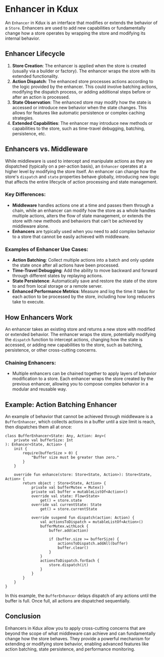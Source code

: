 # Enhancer in Kdux

An `Enhancer` in Kdux is an interface that modifies or extends the behavior of a `Store`. Enhancers are used to add new
capabilities or fundamentally change how a store operates by wrapping the store and modifying its internal behavior.

## Enhancer Lifecycle

1. **Store Creation**: The enhancer is applied when the store is created (usually via a builder or factory). The
   enhancer wraps the store with its extended functionality.
2. **Action Dispatch**: The enhanced store processes actions according to the logic provided by the enhancer. This could
   involve batching actions, modifying the dispatch process, or adding additional steps before or after an action is
   processed.
3. **State Observation**: The enhanced store may modify how the state is accessed or introduce new behavior when the
   state changes. This allows for features like automatic persistence or complex caching strategies.
4. **Extended Capabilities**: The enhancer may introduce new methods or capabilities to the store, such as time-travel
   debugging, batching, persistence, etc.

## Enhancers vs. Middleware

While middleware is used to intercept and manipulate actions as they are dispatched (typically on a per-action basis),
an `Enhancer` operates at a higher level by modifying the store itself. An enhancer can change how the
store's `dispatch` and `state` properties behave globally, introducing new logic that affects the entire lifecycle of
action processing and state management.

### Key Differences:

- **Middleware** handles actions one at a time and passes them through a chain, while an enhancer can modify how the
  store as a whole handles multiple actions, alters the flow of state management, or extends the store with new methods
  and behaviors that can't be achieved by middleware alone.
- **Enhancers** are typically used when you need to add complex behavior to a store that cannot be easily achieved with
  middleware.

### Examples of Enhancer Use Cases:

- **Action Batching**: Collect multiple actions into a batch and only update the state once after all actions have been
  processed.
- **Time-Travel Debugging**: Add the ability to move backward and forward through different states by replaying actions.
- **State Persistence**: Automatically save and restore the state of the store to and from local storage or a remote
  server.
- **Enhanced Performance Metrics**: Measure and log the time it takes for each action to be processed by the store,
  including how long reducers take to execute.

## How Enhancers Work

An enhancer takes an existing store and returns a new store with modified or extended behavior. The enhancer wraps the
store, potentially modifying the `dispatch` function to intercept actions, changing how the state is accessed, or adding
new capabilities to the store, such as batching, persistence, or other cross-cutting concerns.

### Chaining Enhancers:

- Multiple enhancers can be chained together to apply layers of behavior modification to a store. Each enhancer wraps
  the store created by the previous enhancer, allowing you to compose complex behavior in a modular and reusable way.

## Example: Action Batching Enhancer

An example of behavior that cannot be achieved through middleware is a `BufferEnhancer`, which collects actions in a buffer
until a size limit is reach, then dispatches them all at once:

```
class BufferEnhancer<State: Any, Action: Any>(
    private val bufferSize: Int
): Enhancer<State, Action> {
    init {
        require(bufferSize > 0) {
            "Buffer size must be greater than zero."
        }
    }

    override fun enhance(store: Store<State, Action>): Store<State, Action> {
        return object : Store<State, Action> {
            private val bufferMutex = Mutex()
            private val buffer = mutableListOf<Action>()
            override val state: Flow<State>
                get() = store.state
            override val currentState: State
                get() = store.currentState

            override suspend fun dispatch(action: Action) {
                val actionsToDispatch = mutableListOf<Action>()
                bufferMutex.withLock {
                    buffer.add(action)

                    if (buffer.size >= bufferSize) {
                        actionsToDispatch.addAll(buffer)
                        buffer.clear()
                    }
                }
                actionsToDispatch.forEach {
                    store.dispatch(it)
                }
            }
        }
    }
}
```

In this example, the `BufferEnhancer` delays dispatch of any actions until the buffer is full. Once full, all actions
are dispatched sequentially.

## Conclusion

Enhancers in Kdux allow you to apply cross-cutting concerns that are beyond the scope of what middleware can achieve and
can fundamentally change how the store behaves. They provide a powerful mechanism for extending or modifying store
behavior, enabling advanced features like action batching, state persistence, and performance monitoring.